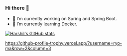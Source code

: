 ### Hi there 👋

<!-- **harshil-padasala/harshil-padasala** is a ✨ _special_ ✨ repository because its `README.md` (this file) appears on your GitHub profile.

Here are some ideas to get you started: -->

- 🔭 I’m currently working on Spring and Spring Boot.
- 🌱 I’m currently learning Docker.

[![Harshil's GitHub stats](https://github-readme-stats.vercel.app/api?username=harshil-padasala&count_private=true&show_icons=true&theme=radical)](https://github.com/harshil-padasala/github-readme-stats)

https://github-profile-trophy.vercel.app/?username=ryo-ma&row=2&column=3
